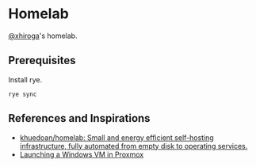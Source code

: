 # Homelab

[@xhiroga](https://github.com/xhiroga)'s homelab.

## Prerequisites

Install rye.

```shell
rye sync
```

## References and Inspirations

- [khuedoan/homelab: Small and energy efficient self-hosting infrastructure, fully automated from empty disk to operating services.](https://github.com/khuedoan/homelab)
- [Launching a Windows VM in Proxmox](https://www.youtube.com/watch?v=eyNlGAzf-L4)
